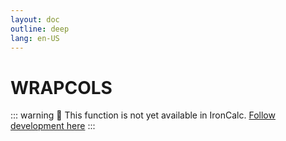 ```yaml
---
layout: doc
outline: deep
lang: en-US
---
```


# WRAPCOLS

::: warning
🚧 This function is not yet available in IronCalc.
[Follow development here](https://github.com/ironcalc/IronCalc/labels/Functions)
:::